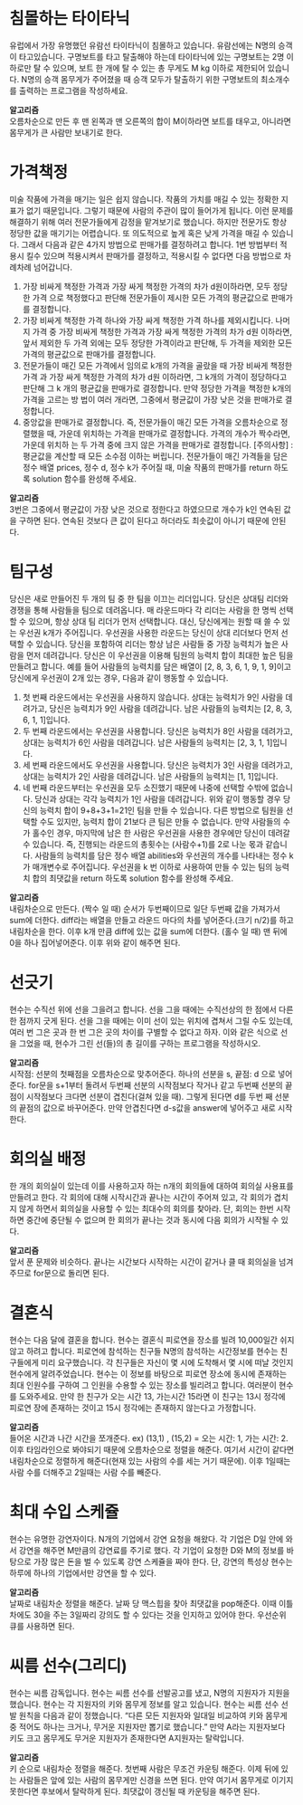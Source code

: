 # 침몰하는 타이타닉

유럽에서 가장 유명했던 유람선 타이타닉이 침몰하고 있습니다. 유람선에는 N명의 승객이 타고있습니다. 구명보트를 타고 탈출해야 하는데 타이타닉에 있는 구명보트는 2명 이하로만 탈 수 있으며, 보트 한 개에 탈 수 있는 총 무게도 M kg 이하로 제한되어 있습니다.
N명의 승객 몸무게가 주어졌을 때 승객 모두가 탈출하기 위한 구명보트의 최소개수를 출력하는 프로그램을 작성하세요.

<strong>알고리즘</strong><br>
오름차순으로 만든 후 맨 왼쪽과 맨 오른쪽의 합이 M이하라면 보트를 태우고, 아니라면 몸무게가 큰 사람만 보내기로 한다.

# 가격책정

미술 작품에 가격을 매기는 일은 쉽지 않습니다. 작품의 가치를 매길 수 있는 정확한 지표가 없기 때문입니다. 그렇기 때문에 사람의 주관이 많이 들어가게 됩니다.
이런 문제를 해결하기 위해 여러 전문가들에게 감정을 맡겨보기로 했습니다. 하지만 전문가도 항상 정당한 값을 매기기는 어렵습니다. 또 의도적으로 높게 혹은 낮게 가격을 매길 수 있습니다. 그래서 다음과 같은 4가지 방법으로 판매가를 결정하려고 합니다. 1번 방법부터 적용시
킬수 있으며 적용시켜서 판매가를 결정하고, 적용시킬 수 없다면 다음 방법으로 차례차례 넘어갑니다.
1. 가장 비싸게 책정한 가격과 가장 싸게 책정한 가격의 차가 d원이하라면, 모두 정당한 가격 으로 책정했다고 판단해 전문가들이 제시한 모든 가격의 평균값으로 판매가를 결정합니다.
2. 가장 비싸게 책정한 가격 하나와 가장 싸게 책정한 가격 하나를 제외시킵니다. 나머지 가격 중 가장 비싸게 책정한 가격과 가장 싸게 책정한 가격의 차가 d원 이하라면, 앞서 제외한 두 가격 외에는 모두 정당한 가격이라고 판단해, 두 가격을 제외한 모든 가격의 평균값으로 판매가를 결정합니다.
3. 전문가들이 매긴 모든 가격에서 임의로 k개의 가격을 골랐을 때 가장 비싸게 책정한 가격 과 가장 싸게 책정한 가격의 차가 d원 이하라면, 그 k개의 가격이 정당하다고 판단해 그 k 개의 평균값을 판매가로 결정합니다. 만약 정당한 가격을 책정한 k개의 가격을 고르는 방 법이 여러 개라면, 그중에서 평균값이 가장 낮은 것을 판매가로 결정합니다.
4. 중앙값을 판매가로 결정합니다. 즉, 전문가들이 매긴 모든 가격을 오름차순으로 정렬했을 때, 가운데 위치하는 가격을 판매가로 결정합니다. 가격의 개수가 짝수라면, 가운데 위치하 는 두 가격 중에 크지 않은 가격을 판매가로 결정합니다.
[주의사항] : 평균값을 계산할 때 모든 소수점 이하는 버립니다.
전문가들이 매긴 가격들을 담은 정수 배열 prices, 정수 d, 정수 k가 주어질 때, 미술 작품의 판매가를 return 하도록 solution 함수를 완성해 주세요.

<strong>알고리즘</strong><br>
3번은 그중에서 평균값이 가장 낮은 것으로 정한다고 하였으므로 개수가 k인 연속된 값을 구하면 된다. 연속된 것보다 큰 값이 된다고 하더라도 최솟값이 아니기 때문에 안된다.

# 팀구성

당신은 새로 만들어진 두 개의 팀 중 한 팀을 이끄는 리더입니다. 당신은 상대팀 리더와 경쟁을 통해 사람들을 팀으로 데려옵니다. 매 라운드마다 각 리더는 사람을 한 명씩 선택할 수 있으며, 항상 상대 팀 리더가 먼저 선택합니다. 대신, 당신에게는 원할 때 쓸 수 있는 우선권 k개가 주어집니다. 우선권을 사용한 라운드는 당신이 상대 리더보다 먼저 선택할 수 있습니다.
당신을 포함하여 리더는 항상 남은 사람들 중 가장 능력치가 높은 사람을 먼저 데려갑니다.
당신은 이 우선권을 이용해 팀원의 능력치 합이 최대한 높은 팀을 만들려고 합니다.
예를 들어 사람들의 능력치를 담은 배열이 [2, 8, 3, 6, 1, 9, 1, 9]이고 당신에게 우선권이 2개 있는 경우, 다음과 같이 행동할 수 있습니다.
1. 첫 번째 라운드에서는 우선권을 사용하지 않습니다. 상대는 능력치가 9인 사람을 데려가고, 당신은 능력치가 9인 사람을 데려갑니다. 남은 사람들의 능력치는 [2, 8, 3, 6, 1, 1]입니다.
2. 두 번째 라운드에서는 우선권을 사용합니다. 당신은 능력치가 8인 사람을 데려가고, 상대는 능력치가 6인 사람을 데려갑니다. 남은 사람들의 능력치는 [2, 3, 1, 1]입니다.
3. 세 번째 라운드에서도 우선권을 사용합니다. 당신은 능력치가 3인 사람을 데려가고, 상대는 능력치가 2인 사람을 데려갑니다. 남은 사람들의 능력치는 [1, 1]입니다.
4. 네 번째 라운드부터는 우선권을 모두 소진했기 때문에 나중에 선택할 수밖에 없습니다. 당신과 상대는 각각 능력치가 1인 사람을 데려갑니다.
위와 같이 행동할 경우 당신의 능력치 합이 9+8+3+1=21인 팀을 만들 수 있습니다. 다른 방법으로 팀원을 선택할 수도 있지만, 능력치 합이 21보다 큰 팀은 만들 수 없습니다.
만약 사람들의 수가 홀수인 경우, 마지막에 남은 한 사람은 우선권을 사용한 경우에만 당신이 데려갈 수 있습니다. 즉, 진행되는 라운드의 총횟수는 (사람수+1)를 2로 나눈 몫과 같습니다.
사람들의 능력치를 담은 정수 배열 abilities와 우선권의 개수를 나타내는 정수 k가 매개변수로 주어집니다. 우선권을 k 번 이하로 사용하여 만들 수 있는 팀의 능력치 합의 최댓값을 return
하도록 solution 함수를 완성해 주세요.

<strong>알고리즘</strong><br>
내림차순으로 만든다. (짝수 일 때) 순서가 두번째이므로 일단 두번째 값을 가져가서 sum에 더한다. diff라는 배열을 만들고 라운드 마다의 차를 넣어준다.(크기 n/2)를 하고 내림차순을 한다. 이후 k개 만큼 diff에 있는 값을 sum에 더한다. (홀수 일 때) 맨 뒤에 0을 하나 집어넣어준다. 이후 위와 같이 해주면 된다.

# 선긋기

현수는 수직선 위에 선을 그을려고 합니다. 선을 그을 때에는 수직선상의 한 점에서 다른 한 점까지 긋게 된다. 선을 그을 때에는 이미 선이 있는 위치에 겹쳐서 그릴 수도 있는데, 여러 번 그은 곳과 한 번 그은 곳의 차이를 구별할 수 없다고 하자.
이와 같은 식으로 선을 그었을 때, 현수가 그린 선(들)의 총 길이를 구하는 프로그램을 작성하시오.

<strong>알고리즘</strong><br>
시작점: 선분의 첫째점을 오름차순으로 맞추어준다. 하나의 선분을 s, 끝점: d 으로 넣어준다. for문을 s+1부터 돌려서 두번째 선분의 시작점보다 작거나 같고 두번째 선분의 끝점이 시작점보다 크다면 선분이 겹친다(걸쳐 있을 때). 그렇게 된다면 d를 두번 째 선분의 끝점의 값으로 바꾸어준다. 만약 안겹친다면 d-s값을 answer에 넣어주고 새로 시작한다.

# 회의실 배정

한 개의 회의실이 있는데 이를 사용하고자 하는 n개의 회의들에 대하여 회의실 사용표를 만들려고 한다. 각 회의에 대해 시작시간과 끝나는 시간이 주어져 있고, 각 회의가 겹치지 않게 하면서 회의실을 사용할 수 있는 최대수의 회의를 찾아라. 단, 회의는 한번 시작하면 중간에 중단될 수 없으며 한 회의가 끝나는 것과 동시에 다음 회의가 시작될 수 있다.

<strong>알고리즘</strong><br>
앞서 푼 문제와 비슷하다. 끝나는 시간보다 시작하는 시간이 같거나 클 때 회의실을 넘겨주므로 for문으로 돌리면 된다.

# 결혼식

현수는 다음 달에 결혼을 합니다.
현수는 결혼식 피로연을 장소를 빌려 10,000일간 쉬지 않고 하려고 합니다.
피로연에 참석하는 친구들 N명의 참석하는 시간정보를 현수는 친구들에게 미리 요구했습니다.
각 친구들은 자신이 몇 시에 도착해서 몇 시에 떠날 것인지 현수에게 알려주었습니다.
현수는 이 정보를 바탕으로 피로연 장소에 동시에 존재하는 최대 인원수를 구하여 그 인원을 수용할 수 있는 장소를 빌리려고 합니다. 여러분이 현수를 도와주세요.
만약 한 친구가 오는 시간 13, 가는시간 15라면 이 친구는 13시 정각에 피로연 장에 존재하는 것이고 15시 정각에는 존재하지 않는다고 가정합니다.

<strong>알고리즘</strong><br>
들어온 시간과 나간 시간을 쪼개준다. ex) (13,1) , (15,2) = 오는 시간: 1, 가는 시간: 2. 이후 타임라인으로 봐야되기 때문에 오름차순으로 정렬을 해준다. 여기서 시간이 같다면 내림차순으로 정렬하게 해준다(현재 있는 사람의 수를 세는 거기 때문에). 이후 1일때는 사람 수를 더해주고 2일때는 사람 수를 빼준다. 

# 최대 수입 스케쥴

현수는 유명한 강연자이다. N개의 기업에서 강연 요청을 해왔다. 각 기업은 D일 안에 와서 강연을 해주면 M만큼의 강연료를 주기로 했다. 각 기업이 요청한 D와 M의 정보를 바탕으로 가장 많은 돈을 벌 수 있도록 강연 스케쥴을 짜야 한다.
단, 강연의 특성상 현수는 하루에 하나의 기업에서만 강연을 할 수 있다.

<strong>알고리즘</strong><br>
날짜로 내림차순 정렬을 해준다. 날짜 당 맥스힙을 찾아 최댓값을 pop해준다. 이때 이틀차에도 30을 주는 3일짜리 강의도 할 수 있다는 것을 인지하고 있어야 한다. 우선순위 큐를 사용하면 된다.

# 씨름 선수(그리디)

현수는 씨름 감독입니다. 현수는 씨름 선수를 선발공고를 냈고, N명의 지원자가 지원을 했습니다. 현수는 각 지원자의 키와 몸무게 정보를 알고 있습니다. 현수는 씨름 선수 선발 원칙을 다음과 같이 정했습니다.
“다른 모든 지원자와 일대일 비교하여 키와 몸무게 중 적어도 하나는 크거나, 무거운 지원자만 뽑기로 했습니다.”
만약 A라는 지원자보다 키도 크고 몸무게도 무거운 지원자가 존재한다면 A지원자는 탈락입니다.

<strong>알고리즘</strong><br>
키 순으로 내림차순 정렬을 해준다. 첫번째 사람은 무조건 카운팅 해준다. 이제 뒤에 있는 사람들은 앞에 있는 사람의 몸무게만 신경을 쓰면 된다. 만약 여기서 몸무게로 이기지 못한다면 후보에서 탈락하게 된다. 최댓값이 갱신될 때 카운팅을 해주면 된다.
